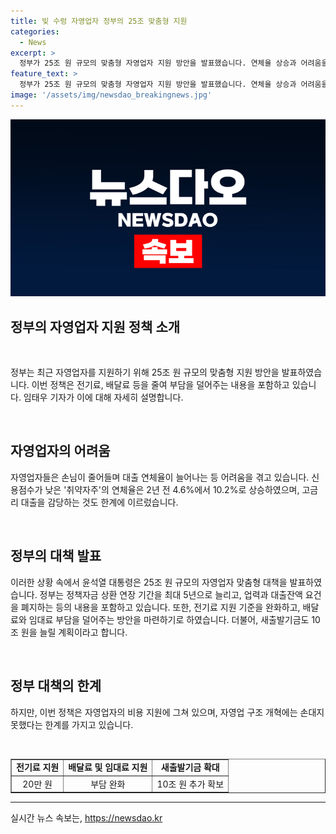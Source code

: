 ```yaml
---
title: 빚 수렁 자영업자 정부의 25조 맞춤형 지원
categories:
  - News
excerpt: >
  정부가 25조 원 규모의 맞춤형 자영업자 지원 방안을 발표했습니다. 연체율 상승과 어려움을 겪는 자영업자들을 위해 정책자금 상환 연장, 대출조건 폐지, 고금리 대출 저금리 전환이 포함된 내용이며, 전기료 지원 기준 완화 및 임대료 부담 경감도 포함됩니다. 또한, 새출발기금 10조 원 늘리고 자영업 구조 개혁에 손 대지 못한 한계를 인정하면서도, 자영업자들에게 지원 조치를 통해 재기를 돕기로 했습니다.
feature_text: >
  정부가 25조 원 규모의 맞춤형 자영업자 지원 방안을 발표했습니다. 연체율 상승과 어려움을 겪는 자영업자들을 위해 정책자금 상환 연장, 대출조건 폐지, 고금리 대출 저금리 전환이 포함된 내용이며, 전기료 지원 기준 완화 및 임대료 부담 경감도 포함됩니다. 또한, 새출발기금 10조 원 늘리고 자영업 구조 개혁에 손 대지 못한 한계를 인정하면서도, 자영업자들에게 지원 조치를 통해 재기를 돕기로 했습니다.
image: '/assets/img/newsdao_breakingnews.jpg'
---
```


<p><img src="/assets/img/newsdao_breakingnews.jpg" alt="flaretime 속보" /></p>

<h2 data-ke-size="size26">정부의 자영업자 지원 정책 소개</h2>

<p data-ke-size="size16">&nbsp;</p>

<p data-ke-size="size16">정부는 최근 자영업자를 지원하기 위해 25조 원 규모의 맞춤형 지원 방안을 발표하였습니다. 이번 정책은 전기료, 배달료 등을 줄여 부담을 덜어주는 내용을 포함하고 있습니다. 임태우 기자가 이에 대해 자세히 설명합니다.</p>

<p data-ke-size="size16">&nbsp;</p>

<h2 data-ke-size="size24">자영업자의 어려움</h2>

<p data-ke-size="size16">자영업자들은 손님이 줄어들며 대출 연체율이 늘어나는 등 어려움을 겪고 있습니다. 신용점수가 낮은 '취약자주'의 연체율은 2년 전 4.6%에서 10.2%로 상승하였으며, 고금리 대출을 감당하는 것도 한계에 이르렀습니다.</p>

<p data-ke-size="size16">&nbsp;</p>

<h2 data-ke-size="size24">정부의 대책 발표</h2>

<p data-ke-size="size16">이러한 상황 속에서 윤석열 대통령은 25조 원 규모의 자영업자 맞춤형 대책을 발표하였습니다. 정부는 정책자금 상환 연장 기간을 최대 5년으로 늘리고, 업력과 대출잔액 요건을 폐지하는 등의 내용을 포함하고 있습니다. 또한, 전기료 지원 기준을 완화하고, 배달료와 임대료 부담을 덜어주는 방안을 마련하기로 하였습니다. 더불어, 새출발기금도 10조 원을 늘릴 계획이라고 합니다.</p>

<p data-ke-size="size16">&nbsp;</p>

<h2 data-ke-size="size24">정부 대책의 한계</h2>

<p data-ke-size="size16">하지만, 이번 정책은 자영업자의 비용 지원에 그쳐 있으며, 자영업 구조 개혁에는 손대지 못했다는 한계를 가지고 있습니다.</p>

<p data-ke-size="size16">&nbsp;</p>

<table style="width: 100%;" border="1">
<tbody>
<tr>
<td style="text-align: center; height: 17px;"><strong>전기료 지원</strong></td>
<td style="text-align: center; height: 17px;"><strong>배달료 및 임대료 지원</strong></td>
<td style="text-align: center; height: 17px;"><strong>새출발기금 확대</strong></td>
</tr>
<tr>
<td style="text-align: center; height: 17px;">20만 원</td>
<td style="text-align: center; height: 17px;">부담 완화</td>
<td style="text-align: center; height: 17px;">10조 원 추가 확보</td>
</tr>
</tbody>
</table>

<hr>
실시간 뉴스 속보는, <a href="https://newsdao.kr" rel="dofollow">https://newsdao.kr</a>


